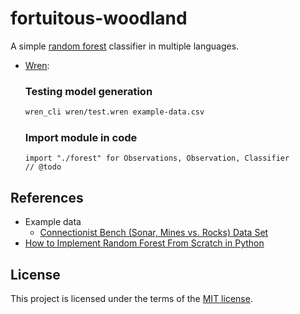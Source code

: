 # fortuitous-woodland

A simple [random forest](https://en.wikipedia.org/wiki/Random_forest) classifier in multiple languages.

* [Wren](https://wren.io/):

  ### Testing model generation

  ```sh
  wren_cli wren/test.wren example-data.csv
  ```

  ### Import module in code

  ```wren
  import "./forest" for Observations, Observation, Classifier
  // @todo
  ```

## References

* Example data
  - [Connectionist Bench (Sonar, Mines vs. Rocks) Data Set](http://archive.ics.uci.edu/ml/datasets/connectionist+bench+(sonar,+mines+vs.+rocks))
* [How to Implement Random Forest From Scratch in Python](https://machinelearningmastery.com/implement-random-forest-scratch-python/)

## License

This project is licensed under the terms of the [MIT license](LICENSE.txt).
